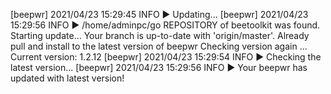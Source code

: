 [beepwr] 2021/04/23 15:29:45 INFO     ▶ Updating...
[beepwr] 2021/04/23 15:29:56 INFO     ▶ /home/adminpc/go
REPOSITORY of beetoolkit was found. Starting update...
Your branch is up-to-date with 'origin/master'.
Already pull and install to the latest version of beepwr
Checking version again ...
Current version:  1.2.12
[beepwr] 2021/04/23 15:29:54 INFO     ▶ Checking the latest version...
[beepwr] 2021/04/23 15:29:56 INFO     ▶ Your beepwr has updated with latest version!

